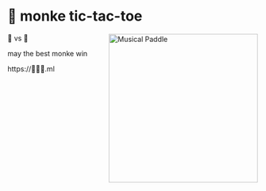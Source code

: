# 🍌 monke tic-tac-toe
<img src="https://i.imgur.com/b2AdMag.png" align="right" width="300px" alt="Musical Paddle" title="monke tic-tac-toe screenshot">

🦧 vs 🐒

may the best monke win

https://🦧🦧🦧.ml
